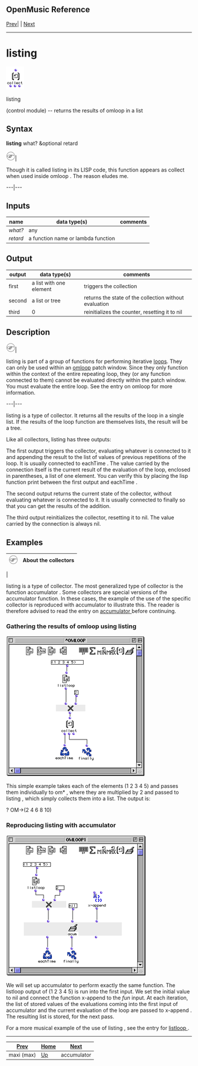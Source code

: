 OpenMusic Reference  
---  
[Prev](maxi)| | [Next](accumulator)  
  
* * *

# listing

![](figures/functions/control/listing.png)

  
  
listing  
  
(control module) \-- returns the results of  omloop  in a list  

## Syntax

   **listing**  what? &optional retard  

![Note](figures/images/note.gif)|

Though it is called  listing  in its LISP code, this function appears as
 collect  when used inside  omloop . The reason eludes me.  
  
---|---  
  
## Inputs

name| data type(s)| comments  
---|---|---  
  _what?_ |  any|  
  _retard_ |  a function name or lambda function|  
  
## Output

output| data type(s)| comments  
---|---|---  
first| a list with one element| triggers the collection  
second| a list or tree| returns the state of the collection without evaluation  
third| 0| reinitializes the counter, resetting it to nil  
  
## Description

![Note](figures/images/note.gif)|

 listing  is part of a group of functions for performing iterative
[loops](glossary#LOOP). They can only be used within an
[omloop](omloop) patch window. Since they only function within the
context of the entire repeating loop, they (or any function connected to them)
cannot be evaluated directly within the patch window. You must evaluate the
entire loop. See the entry on  omloop  for more information.  
  
---|---  
  
 listing  is a type of collector. It returns all the results of the loop in a
single list. If the results of the loop function are themselves lists, the
result will be a tree.

Like all collectors,  listing  has three outputs:

The first output triggers the collector, evaluating whatever is connected to
it and appending the result to the list of values of previous repetitions of
the loop. It is usually connected to  eachTime . The value carried by the
connection itself is the current result of the evaluation of the loop,
enclosed in parentheses, a list of one element. You can verify this by placing
the lisp function  print  between the first output and  eachTime .

The second output returns the current state of the collector, without
evaluating whatever is connected to it. It is usually connected to  finally 
so that you can get the results of the addition.

The third output reinitializes the collector, resetting it to nil. The value
carried by the connection is always nil.

## Examples

![Note](figures/images/note.gif)|  **About the collectors**  
---|---  
 |

 listing  is a type of collector. The most generalized type of collector is
the function  accumulator . Some collectors are special versions of the
 accumulator  function. In these cases, the example of the use of the specific
collector is reproduced with accumulator to illustrate this. The reader is
therefore advised to read the entry on [ accumulator ](accumulator)
before continuing.  
  
### Gathering the results of  omloop  using  listing 

![](figures/functions/control/listingEX1.png)

This simple example takes each of the elements (1 2 3 4 5) and passes them
individually to  om* , where they are multiplied by 2 and passed to  listing ,
which simply collects them into a list. The output is:

 ? OM->(2 4 6 8 10) 

### Reproducing  listing  with  accumulator 

![](figures/functions/control/listingEX2.png)

We will set up  accumulator  to perform exactly the same function. The
 listloop  output of (1 2 3 4 5) is run into the first input. We set the
initial value to nil and connect the function  x-append  to the  _fun_  input.
At each iteration, the list of stored values of the evaluations coming into
the first input of  accumulator  and the current evaluation of the loop are
passed to  x-append . The resulting list is stored, for the next pass.

For a more musical example of the use of  listing , see the entry for
[ listloop ](listloop).

* * *

[Prev](maxi)| [Home](index)| [Next](accumulator)  
---|---|---  
maxi (max)| [Up](funcref.omloop)| accumulator

